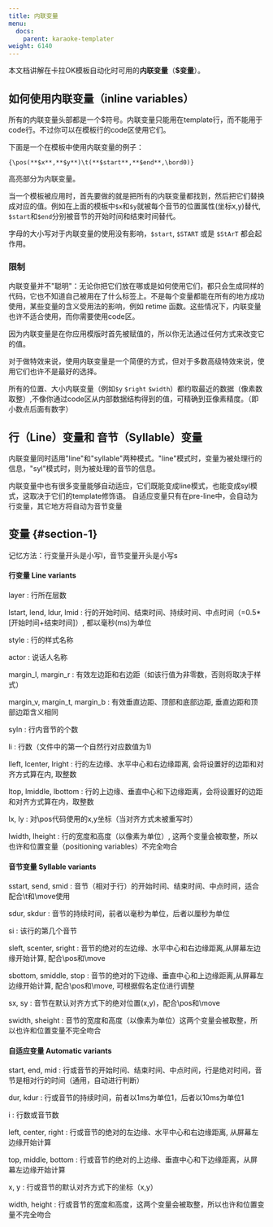 ```yaml
---
title: 内联变量
menu:
  docs:
    parent: karaoke-templater
weight: 6140
---
```


本文档讲解在卡拉OK模板自动化时可用的**内联变量**（**$变量**）。

## 如何使用内联变量（inline variables）

所有的内联变量头部都是一个$符号。内联变量只能用在template行，而不能用于code行。不过你可以在模板行的code区使用它们。

下面是一个在模板中使用内联变量的例子：

```plaintext
{\pos(**$x**,**$y**)\t(**$start**,**$end**,\bord0)}
```

高亮部分为内联变量。

当一个模板被应用时，首先要做的就是把所有的内联变量都找到，然后把它们替换成对应的值。例如在上面的模板中`$x`和`$y`就被每个音节的位置属性(坐标x,y)替代,
`$start`和`$end`分别被音节的开始时间和结束时间替代。

字母的大小写对于内联变量的使用没有影响，`$start`, `$START` 或是 `$StArT`
都会起作用。

### 限制

内联变量并不"聪明"：无论你把它们放在哪或是如何使用它们，都只会生成同样的代码，它也不知道自己被用在了什么标签上。不是每个变量都能在所有的地方成功使用，某些变量的含义受用法的影响，例如
retime 函数。这些情况下，内联变量也许不适合使用，而你需要使用code区。

因为内联变量是在你应用模版时首先被赋值的，所以你无法通过任何方式来改变它的值。

对于做特效来说，使用内联变量是一个简便的方式，但对于多数高级特效来说，使用它们也许不是最好的选择。

所有的位置、大小内联变量（例如`$y` `$right`
`$width`）都约取最近的数据（像素数取整）,不像你通过code区从内部数据结构得到的值，可精确到亚像素精度。（即小数点后面有数字）

## 行（Line）变量和 音节（Syllable）变量

内联变量同时适用"line"和"syllable"两种模式。"line"模式时，变量为被处理行的信息，"syl"模式时，则为被处理的音节的信息。

内联变量中也有很多变量能够自动适应，它们既能变成line模式，也能变成syl模式，这取决于它们的template修饰语。
自适应变量只有在pre-line中，会自动为行变量，其它地方将自动为音节变量

## 变量 {#section-1}

记忆方法：行变量开头是小写l，音节变量开头是小写s

#### 行变量 Line variants

layer
: 行所在层数

lstart, lend, ldur, lmid
: 行的开始时间、结束时间、持续时间、中点时间（=0.5\*\[开始时间+结束时间\]）,
  都以毫秒(ms)为单位

style
: 行的样式名称

actor
: 说话人名称

margin_l, margin_r
: 有效左边距和右边距（如该行值为非零数，否则将取决于样式）

margin_v, margin_t, margin_b
: 有效垂直边距、顶部和底部边距, 垂直边距和顶部边距含义相同

syln
: 行内音节的个数

li
: 行数（文件中的第一个自然行对应数值为1)

lleft, lcenter, lright
: 行的左边缘、水平中心和右边缘距离, 会将设置好的边距和对齐方式算在内,
  取整数

ltop, lmiddle, lbottom
: 行的上边缘、垂直中心和下边缘距离，会将设置好的边距和对齐方式算在内，取整数

lx, ly
: 对\\pos代码使用的x,y坐标（当对齐方式未被重写时）

lwidth, lheight
: 行的宽度和高度（以像素为单位）,
  这两个变量会被取整，所以也许和位置变量（positioning
  variables）不完全吻合

#### 音节变量 Syllable variants

sstart, send, smid
: 音节（相对于行）的开始时间、结束时间、中点时间，适合配合\\t和\\move使用

sdur, skdur
: 音节的持续时间，前者以毫秒为单位，后者以厘秒为单位

si
: 该行的第几个音节

sleft, scenter, sright
: 音节的绝对的左边缘、水平中心和右边缘距离,从屏幕左边缘开始计算,
  配合\\pos和\\move

sbottom, smiddle, stop
: 音节的绝对的下边缘、垂直中心和上边缘距离,从屏幕左边缘开始计算,
  配合\\pos和\\move, 可根据假名定位进行调整

sx, sy
: 音节在默认对齐方式下的绝对位置(x,y)，配合\\pos和\\move

swidth, sheight
: 音节的宽度和高度（以像素为单位）这两个变量会被取整，所以也许和位置变量不完全吻合

#### 自适应变量 Automatic variants

start, end, mid
: 行或音节的开始时间、结束时间、中点时间，行是绝对时间，音节是相对行的时间（通用，自动进行判断）

dur, kdur
: 行或音节的持续时间，前者以1ms为单位1，后者以10ms为单位1

i
: 行数或音节数

left, center, right
: 行或音节的绝对的左边缘、水平中心和右边缘距离, 从屏幕左边缘开始计算

top, middle, bottom
: 行或音节的绝对的上边缘、垂直中心和下边缘距离，从屏幕左边缘开始计算

x, y
: 行或音节的默认对齐方式下的坐标（x,y）

width, height
: 行或音节的宽度和高度，这两个变量会被取整，所以也许和位置变量不完全吻合
